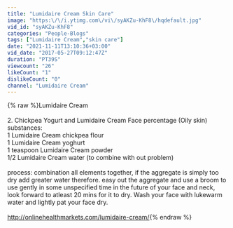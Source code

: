 ```yaml
---
title: "Lumidaire Cream Skin Care"
image: "https:\/\/i.ytimg.com\/vi\/syAKZu-KhF8\/hqdefault.jpg"
vid_id: "syAKZu-KhF8"
categories: "People-Blogs"
tags: ["Lumidaire Cream","skin care"]
date: "2021-11-11T13:10:36+03:00"
vid_date: "2017-05-27T09:12:47Z"
duration: "PT39S"
viewcount: "26"
likeCount: "1"
dislikeCount: "0"
channel: "Lumidaire Cream"
---
```

{% raw %}Lumidaire Cream<br /><br />2. Chickpea Yogurt and Lumidaire Cream Face percentage (Oily skin)<br />substances:<br />1 Lumidaire Cream chickpea flour<br />1 Lumidaire Cream yoghurt<br />1 teaspoon Lumidaire Cream powder<br />1/2 Lumidaire Cream water (to combine with out problem)<br /><br />process: combination all elements together, if the aggregate is simply too dry add greater water therefore. easy out the aggregate and use a broom to use gently in some unspecified time in the future of your face and neck, look forward to atleast 20 mins for it to dry. Wash your face with lukewarm water and lightly pat your face dry. <br /><br /><a rel="nofollow" target="blank" href="http://onlinehealthmarkets.com/lumidaire-cream/">http://onlinehealthmarkets.com/lumidaire-cream/</a>{% endraw %}
